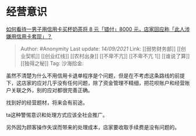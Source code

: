 # 经营意识
[如何看待一男子用信用卡买杯奶茶将 8 元「错付」8000 元，店家回应称「此人涉嫌用信用卡套现」？](https://www.zhihu.com/question/486048548/answer/2116860279)
> Author: #Anonymity
> Last update: *14/09/2021*
> Link: [[弱势财务部]] [[创业契机]] [[创业红线]] [[农村出身]] [[不卑不亢]] [[不卑不亢 1]] [[谁说了算]] [[独得之秘]]
> Tag:
> 沙海拾金:

虽然不清楚为什么不用信用卡退单程序是个问题，但是在不考虑这条路线的前提下，这店家的应对几乎没有任何问题，除了资金管理不精细，把花呗账户和经营账户关联之外，别的应对都很完善正确。

找到好的经营题材，将来会有前途。

ta这种警惕意识和处理方式应该全社会推广。

另外因为顾客操作失误而带来的处理成本，店家要收取手续费是没有问题的。
